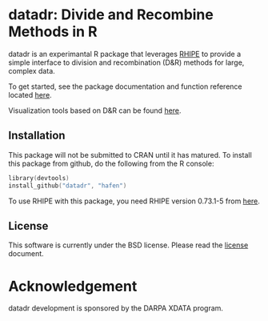 # datadr: Divide and Recombine Methods in R

datadr is an experimantal R package that leverages [RHIPE](https://github.com/saptarshiguha/RHIPE) to provide a simple interface to division and recombination (D&R) methods for large, complex data.

To get started, see the package documentation and function reference located [here](http://hafen.github.com/datadr). 

Visualization tools based on D&R can be found [here](https://github.com/hafen/trelliscope).

## Installation

This package will not be submitted to CRAN until it has matured.
 To install this package from github, do the following from the R console:

```s
library(devtools)
install_github("datadr", "hafen")
```

To use RHIPE with this package, you need RHIPE version 0.73.1-5 from [here](http://ml.stat.purdue.edu/rhipebin/Rhipe_0.73.1-5.tar.gz).

## License

This software is currently under the BSD license.  Please read the [license](https://github.com/hafen/datadr/blob/master/LICENSE.md) document.

# Acknowledgement

datadr development is sponsored by the DARPA XDATA program.
